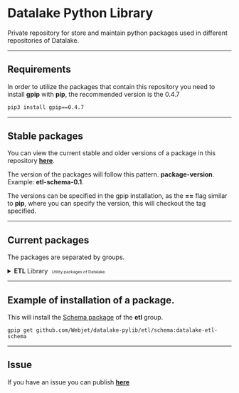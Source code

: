 # **Datalake Python Library**

Private repository for store and maintain python packages used in different repositories of Datalake.

---

## Requirements

In order to utilize the packages that contain this repository you need to install **gpip** with **pip**, the recommended version is the 0.4.7

```bash
pip3 install gpip==0.4.7
```

---

## **Stable packages**

You can view the current stable and older versions of a package in this repository [**here**](https://github.com/Webjet/datalake-pylib/tags).

The version of the packages will follow this pattern. **package-version**. Example: **etl-schema-0.1**.

The versions can be specified in the gpip installation, as the **==** flag similar to **pip**, where you can specify the version, this will checkout the tag specified.

---

## **Current packages**

The packages are separated by groups.

<details>
    <summary>
        <b>ETL</b> Library <span style="margin-left:5px;font-size:9px">Utility packages of Datalake.</span>
    </summary>
    <ul>
        <li>
            <h5>
                <a href="https://github.com/Webjet/datalake-pylib/tree/main/etl/schema">
                    <b>Schema</b> <b style="color:lightblue">WIP</b>
                </a>
            </h5>
            <p style="font-size:10px">
                Normalize dataframes.
            </p>
        </li>
        <li>
            <h5>
                <a href="https://github.com/Webjet/datalake-pylib/tree/main/etl/pandas">
                    <b>Pandas</b><sub style="color:red"><b>EARLY</b></sub>
                </a>
            </h5>
            <p style="font-size:10px">
                Make actions with Pandas DataFrames like getting reports from differences between two DataFrames.
            </p>
        </li>
        <li>
            <h5>
                <a href="https://github.com/Webjet/datalake-pylib/tree/main/etl/s3">
                    <b>S3</b><sub style="color:red"><b>EARLY</b></sub>
                </a>
            </h5>
            <p style="font-size:10px">
                Manage and make action on S3 with Pandas DataFrames.
            </p>
        </li>
        <li>
            <h5>
                <a href="https://github.com/Webjet/datalake-pylib/tree/main/etl/database">
                    <b>Database</b><sub style="color:red"><b>EARLY</b></sub>
                </a>
            </h5>
            <p style="font-size:10px">
                Interact with AWS Athena or Postgres, send queries or get dataframes.
            </p>
        </li>
        <li>
            <h5>
                <a href="https://github.com/Webjet/datalake-pylib/tree/main/etl/aws">
                    <b>AWS</b><sub style="color:red"><b>EARLY</b></sub>
                </a>
            </h5>
            <p style="font-size:10px">
                Some usefull AWS methods that let your code be more dynamically.
                Example, detect when the machine that is running your code is a Lambda function.
            </p>
        </li>
        <li>
            <h5>
                <a href="https://github.com/Webjet/datalake-pylib/tree/main/etl/utils">
                    <b>Utils</b><sub style="color:red"><b>EARLY</b></sub>
                </a>
            </h5>
            <p style="font-size:10px">
                Some usefull utilities without a common property but are utilized in the ETL repository. Example, send alarm to teams, loggin utility for making prints more complex.
            </p>
        </li>
    </ul>
</details>

---

## Example of installation of a package.

This will install the [Schema package](https://github.com/Webjet/datalake-pylib/tree/main/etl/schema) of the **etl** group.

```
gpip get github.com/Webjet/datalake-pylib/etl/schema:datalake-etl-schema
```

---

## Issue

If you have an issue you can publish [**here**](https://github.com/Webjet/datalake-pylib/issues)
